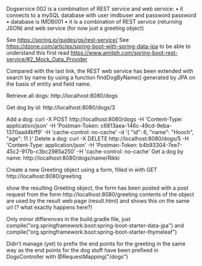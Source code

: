 Dogservice 002 is a combination of REST service and web service: • it connects to a mySQL database with user imdbuser and password password • database is IMDB001 • it is a combination of REST service (returning JSON) and web service (for now just a greeting object)

See https://spring.io/guides/gs/rest-service/ See https://dzone.com/articles/spring-boot-with-spring-data-jpa to be able to understand this first read https://www.amitph.com/spring-boot-rest-service/#2_Mock_Data_Provider

Compared with the last link, the REST web service has been extended with search by name by using a function findDogByName() generated by JPA on the basis of entity and field name.

Retrieve all dogs: http://localhost:8080/dogs

Get dog by id: http://localhost:8080/dogs/3

Add a dog: curl -X POST 
http://localhost:8080/dogs 
-H 'Content-Type: application/json' 
-H 'Postman-Token: c6813aea-146c-49cd-9eba-1370aad4bff9' 
-H 'cache-control: no-cache' 
-d '{ "id": 6, "name": "Hooch", "age": 11 }' Delete a dog: curl -X DELETE 
http://localhost:8080/dogs/5 
-H 'Content-Type: application/json' 
-H 'Postman-Token: b4b93304-7ee7-45c2-917b-c3bc2985a250' 
-H 'cache-control: no-cache' Get a dog by name: http://localhost:8080/dogs/name/Rikki

Create a new Greeting object using a form, filled in with GET http://localhost:8080/greeting

show the resulting Greeting object, the form has been posted with a post request from the form http://localhost:8080/greeting contents of the object are used by the result web page (result.html) and shows this on the same url (? what exactly happens here?)

Only minor differences in the build.gradle file, just compile("org.springframework.boot:spring-boot-starter-data-jpa") and compile("org.springframework.boot:spring-boot-starter-thymeleaf")

Didn't manage (yet) to prefix the end points for the greeting in the same way as the end points for the dog stuff have been prefixed in DogsController with @RequestMapping("/dogs")


